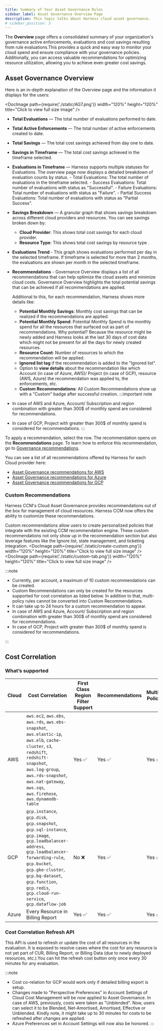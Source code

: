 ```yaml
---
title: Summary of Your Asset Governance Rules  
sidebar_label: Asset Governance Overview Page
description: This topic talks about Harness cloud asset governance.
# sidebar_position: 3
---
```


The **Overview** page offers a consolidated summary of your organization's governance active enforcements, evaluations and cost savings resulting from rule evaluations.This provides a quick and easy way to monitor your cloud spend and ensure compliance with your governance policies. Additionally, you can access valuable recommendations for optimizing resource utilization, allowing you to achieve even greater cost savings. 

## Asset Governance Overview 
Here is an in-depth explanation of the Overview page and the information it displays for the users:

  <DocImage path={require('./static/AG7.png')} width="120%" height="120%" title="Click to view full size image" />

  - **Total Evaluations** — The total number of evaluations performed to date.
  - **Total Active Enforcements** — The total number of active enforcements created to date.
  - **Total Savings** —  The total cost savings achieved from day one to date.
  - **Savings in Timeframe** — The total cost savings achieved in the timeframe selected.
  - **Evaluations in Timeframe** — Harness supports multiple statuses for Evaluations. The overview page now displays a detailed breakdown of evaluation counts by status.
        - Total Evaluations: The total number of evaluations in the timeframe selected. 
        - Success Evaluations: Total number of evaluations with status as "Successful".
        - Failure Evaluations: Total number of evaluations with status as "Failure".
        - Partial Success Evaluations: Total number of evaluations with status as "Partial Success".
  - **Savings Breakdown** — A granular graph that shows savings breakdown across different cloud providers and resources. You can see savings broken down by:
    - **Cloud Provider**:  This shows total cost savings for each cloud provider.
    - **Resource Type**: This shows total cost savings by resource type .
  - **Evaluations Trend** - This graph shows evaluations performed per day in the selected timeframe. If timeframe is selected for more than 2 months, the evaluations are shown per month in the selected timeframe.
  - **Recommendations** - Governance Overview displays a list of all recommendations that can help optimize the cloud assets and minimize cloud costs. Governance Overview highlights the total potential savings that can be achieved if all recommendations are applied.
  
    Additional to this, for each recommendation, Harness shows more details like:
    - **Potential Monthly Savings**: Monthly cost savings that can be realized if the recommendations are applied.
    - **Potential Monthly Spend**: Potential Monthly Spend is the monthly spend for all the resources that surfaced out as part of recommendations. Why potential? Because the resource might be newly added and Harness looks at the last 30 days of cost data which might not be present for all the days for newly created resources.
    - **Resource Count**: Number of resources to which the recommendation will be applied.
    - **Ignored list tag** if the recommendation is added to the "Ignored list".
    - Option to **view details** about the recommendation like which Account (in case of Azure, AWS)/ Project (in case of GCP), resource (AWS, Azure) the recommendation was applied to, the enforcements, etc.
    - **Custom Recommendations**: All Custom Recommendations show up with a "Custom" badge after successful creation. 
:::important note
  - In case of AWS and Azure, Account/ Subscription and region combination with greater than 300$ of monthly spend are considered for recommendations.
  - In case of GCP, Project with greater than 300$ of monthly spend is considered for recommendations.
:::

To apply a recommendation, select the row. The recommendation opens on the **Recommendations** page. To learn how to enforce this recommendation, go to [Governance recommendations](/docs/cloud-cost-management/use-ccm-cost-optimization/ccm-recommendations/governance).

You can see a list of all recommendations offered by Harness for each Cloud provider here:

- [Asset Governance recommendations for AWS](https://developer.harness.io/docs/cloud-cost-management/use-ccm-cost-governance/asset-governance/AWS/AWS-recommendations)
- [Asset Governance recommendations for Azure](https://developer.harness.io/docs/cloud-cost-management/use-ccm-cost-governance/asset-governance/Azure/azure-recommendations)
- [Asset Governance recommendations for GCP](https://developer.harness.io/docs/cloud-cost-management/use-ccm-cost-governance/asset-governance/GCP/gcp-recommendations)

### Custom Recommendations

Harness CCM's Cloud Asset Governance provides recommendations out of the box for management of cloud resources. Harness CCM now offers the ability to customize these recommendations.

Custom recommendations allow users to create personalized policies that integrate with the existing CCM recommendation engine.
These custom recommendations not only show up in the recommendation section but also leverage features like the Ignore list, state management, and ticketing integration.
  <DocImage path={require('./static/create-custom.png')} width="120%" height="120%" title="Click to view full size image" />
  <DocImage path={require('./static/custom-tab.png')} width="120%" height="120%" title="Click to view full size image" />
  
:::note
- Currently, per account, a maximum of 10 custom recommendations can be created.
- Custom Recommendations can only be created for the resources supported for cost correlation as listed below. In addition to that, multi-policy rules cannot be converted into Custom Recommendations.
- It can take up to 24 hours for a custom recommendation to appear.
- In case of AWS and Azure, Account/ Subscription and region combination with greater than 300$ of monthly spend are considered for recommendations.
- In case of GCP, Project with greater than 300$ of monthly spend is considered for recommendations.

:::

## Cost Correlation

### What’s supported

| Cloud | Cost Correlation | First Class Region Filter Support | Recommendations | Multi-Policy | Autostopping (EC2/VM/Instance) |
|-------|------------------|---------------------------------|------------------|--------------|--------------------------------|
| AWS   | `aws.ec2`, `aws.ebs`, `aws.rds`, `aws.ebs-snapshot`, `aws.elastic-ip`, `aws.elb`, `cache-cluster`, `s3`, `redshift`, `redshift-snapshot`, `aws.log-group`, `aws.rds-snapshot`, `aws.nat-gateway`, `aws.sqs`, `aws.firehose`, `aws.dynamodb-table` | Yes ✅ | Yes ✅ | Yes ✅ | Yes ✅ |
| GCP   | `gcp.instance`, `gcp.disk`, `gcp.snapshot`, `gcp.sql-instance`, `gcp.image`, `gcp.loadbalancer-address`, `gcp.loadbalancer-forwarding-rule`, `gcp.bucket`, `gcp.gke-cluster`, `gcp.bq-dataset`, `gcp.function`, `gcp.redis`, `gcp.cloud-run-service`, `gcp.dataflow-job` | No ❌                             | Yes ✅               | Yes ✅         | No ❌ |
| Azure | Every Resource in Billing Report | Yes ✅ | Yes ✅ | Yes ✅ | No ❌ |

### Cost Correlation Refresh API
This API is used to refresh or update the cost of all resources in the evaluation. It is exposed to resolve cases where the cost for any resource is not yet part of CUR, Billing Report, or Billing Data (due to newly deployed resources, etc.).You can hit the refresh cost button only once every 30 minutes for any evaluation.

:::note
- Cost co-relation for GCP would work only if detailed billing export is setup.
- Changes made to "Perspective Preferences" in Account Settings of Cloud Cost Management will be now applied to Asset Governance. In case of AWS, previously, costs were taken as "Unblended". Now, users can select it to be Blended, Net-Amortised, Amortised, Effective or Unblended. Kindly note, it might take up to 30 minutes for costs to be refreshed after changes are applied.
- Azure Preferences set in Account Settings will now also be honored.
:::
